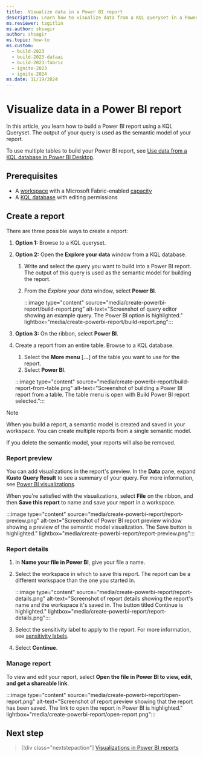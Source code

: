 ```yaml
---
title:  Visualize data in a Power BI report
description: Learn how to visualize data from a KQL queryset in a Power BI report.
ms.reviewer: tzgitlin
ms.author: shsagir
author: shsagir
ms.topic: how-to
ms.custom:
  - build-2023
  - build-2023-dataai
  - build-2023-fabric
  - ignite-2023
  - ignite-2024
ms.date: 11/19/2024
---
```


# Visualize data in a Power BI report

In this article, you learn how to build a Power BI report using a KQL Queryset. The output of your query is used as the semantic model of your report.

To use multiple tables to build your Power BI report, see [Use data from a KQL database in Power BI Desktop](power-bi-data-connector.md).

## Prerequisites

* A [workspace](../fundamentals/create-workspaces.md) with a Microsoft Fabric-enabled [capacity](../enterprise/licenses.md#capacity)
* A [KQL database](create-database.md) with editing permissions

## Create a report

There are three possible ways to create a report:

1. **Option 1:** Browse to a KQL queryset.
1. **Option 2:** Open the **Explore your data** window from a KQL database.
    1. Write and select the query you want to build into a Power BI report. The output of this query is used as the semantic model for building the report.
    1. From the *Explore your data* window, select **Power BI**.

        :::image type="content" source="media/create-powerbi-report/build-report.png" alt-text="Screenshot of query editor showing an example query. The Power BI option is highlighted." lightbox="media/create-powerbi-report/build-report.png":::
1. **Option 3:** On the ribbon, select **Power BI**.
1. Create a report from an entire table. Browse to a KQL database.
    1. Select the **More menu** [**...**] of the table you want to use for the report.
    2. Select **Power BI**.

    :::image type="content" source="media/create-powerbi-report/build-report-from-table.png" alt-text="Screenshot of building a Power BI report from a table. The table menu is open with Build Power BI report selected.":::

>[!NOTE]
> When you build a report, a semantic model is created and saved in your workspace. You can create multiple reports from a single semantic model.
>
> If you delete the semantic model, your reports will also be removed.

### Report preview

You can add visualizations in the report's preview. In the **Data** pane, expand **Kusto Query Result** to see a summary of your query. For more information, see [Power BI visualizations](/power-bi/visuals/power-bi-report-visualizations).

When you're satisfied with the visualizations, select **File** on the ribbon, and then **Save this report** to name and save your report in a workspace.

:::image type="content" source="media/create-powerbi-report/report-preview.png" alt-text="Screenshot of Power BI report preview window showing a preview of the semantic model visualization. The Save button is highlighted." lightbox="media/create-powerbi-report/report-preview.png":::

### Report details

1. In **Name your file in Power BI**, give your file a name.
1. Select the workspace in which to save this report. The report can be a different workspace than the one you started in.

    :::image type="content" source="media/create-powerbi-report/report-details.png" alt-text="Screenshot of report details showing the report's name and the workspace it's saved in. The button titled Continue is highlighted." lightbox="media/create-powerbi-report/report-details.png":::

1. Select the sensitivity label to apply to the report. For more information, see [sensitivity labels](/power-bi/enterprise/service-security-apply-data-sensitivity-labels).
1. Select **Continue**.

### Manage report

To view and edit your report, select **Open the file in Power BI to view, edit, and get a shareable link**.

:::image type="content" source="media/create-powerbi-report/open-report.png" alt-text="Screenshot of report preview showing that the report has been saved. The link to open the report in Power BI is highlighted." lightbox="media/create-powerbi-report/open-report.png":::

## Next step

> [!div class="nextstepaction"]
> [Visualizations in Power BI reports](/power-bi/visuals/power-bi-report-visualizations)
